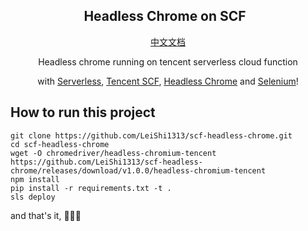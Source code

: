 <p align="center">
    <h2 align="center">Headless Chrome on SCF&nbsp;&nbsp;</h2>
</p>

<p align="center">
    <a href="https://github.com/LeiShi1313/scf-headless-chrome/blob/master/README_CN.md">中文文档</a>
</p>

<p align="center">Headless chrome running on tencent serverless cloud function</p>
<p align="center">with <a href="http://serverless.com/">Serverless</a>, <a href="https://cloud.tencent.com/product/scf">Tencent SCF</a>, <a href="https://chromium.googlesource.com/chromium/src/+/lkgr/headless/README.md">Headless Chrome</a> and <a href="https://selenium-python.readthedocs.io/">Selenium</a>!</p>

## How to run this project

```
git clone https://github.com/LeiShi1313/scf-headless-chrome.git
cd scf-headless-chrome
wget -O chromedriver/headless-chromium-tencent https://github.com/LeiShi1313/scf-headless-chrome/releases/download/v1.0.0/headless-chromium-tencent
npm install
pip install -r requirements.txt -t .
sls deploy
```
and that's it, :tada::tada::tada:
